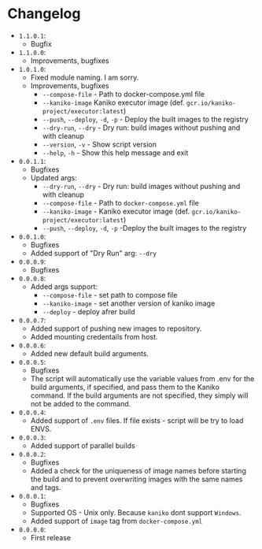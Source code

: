 # Changelog
* `1.1.0.1`:
    * Bugfix
* `1.1.0.0`:
    * Improvements, bugfixes
* `1.0.1.0`:
    * Fixed module naming. I am sorry.
    * Improvements, bugfixes
        * `--compose-file` - Path to docker-compose.yml file
        * `--kaniko-image` Kaniko executor image (def. `gcr.io/kaniko-project/executor:latest`)
        * `--push`, `--deploy`, `-d`, `-p` - Deploy the built images to the registry
        * `--dry-run`, `--dry` - Dry run: build images without pushing and with cleanup
        * `--version`, `-v` - Show script version
        * `--help`, `-h` - Show this help message and exit
* `0.0.1.1`:
    * Bugfixes
    * Updated args:
        * `--dry-run`, `--dry` - Dry run: build images without pushing and with cleanup
        * `--compose-file` - Path to `docker-compose.yml` file
        * `--kaniko-image` - Kaniko executor image (def. `gcr.io/kaniko-project/executor:latest`)
        * `--push`, `--deploy`, `-d`, `-p` -Deploy the built images to the registry
* `0.0.1.0`:
    * Bugfixes
    * Added support of "Dry Run" arg: `--dry`
* `0.0.0.9`:
    * Bugfixes
* `0.0.0.8`:
    * Added args support:
        * `--compose-file` - set path to compose file
        * `--kaniko-image` - set another version of kaniko image
        * `--deploy` - deploy afrer build
* `0.0.0.7`:
    * Added support of pushing new images to repository.
    * Added mounting credentails from host.
* `0.0.0.6`:
    * Added new default build arguments.
* `0.0.0.5`:
    * Bugfixes
    * The script will automatically use the variable values from .env for the build arguments, if specified, and pass them to the Kaniko command. If the build arguments are not specified, they simply will not be added to the command.
* `0.0.0.4`:
    * Added support of `.env` files. If file exists - script will be try to load ENVS.
* `0.0.0.3`:
    * Added support of parallel builds
* `0.0.0.2`:
    * Bugfixes
    * Added a check for the uniqueness of image names before starting the build and to prevent overwriting images with the same names and tags.
* `0.0.0.1`:
    * Bugfixes
    * Supported OS - Unix only. Because `kaniko` dont support `Windows`.
    * Added support of `image` tag from `docker-compose.yml`
* `0.0.0.0`:
    * First release